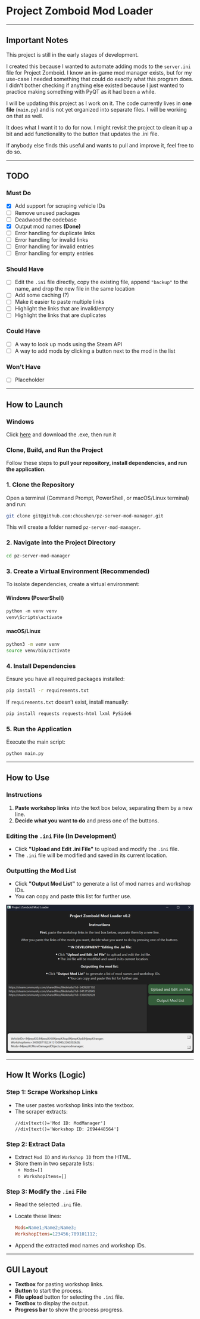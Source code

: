 # Project Zomboid Mod Loader

---

## **Important Notes**

This project is still in the early stages of development.

I created this because I wanted to automate adding mods to the `server.ini` file for Project Zomboid. I know an in-game mod manager exists, but for my use-case I needed something that could do exactly what this program does. I didn't bother checking if anything else existed because I just wanted to practice making something with PyQT as it had been a while.  

I will be updating this project as I work on it. The code currently lives in **one file** (`main.py`) and is not yet organized into separate files. I will be working on that as well.

It does what I want it to do for now. I might revisit the project to clean it up a bit and add functionality to the button that updates the .ini file. 

If anybody else finds this useful and wants to pull and improve it, feel free to do so. 

---

## **TODO**

### **Must Do**
- [x] Add support for scraping vehicle IDs
- [ ] Remove unused packages
- [ ] Deadwood the codebase
- [x] Output mod names **(Done)**
- [ ] Error handling for duplicate links
- [ ] Error handling for invalid links
- [ ] Error handling for invalid entries
- [ ] Error handling for empty entries

### **Should Have**
- [ ] Edit the `.ini` file directly, copy the existing file, append `"backup"` to the name, and drop the new file in the same location
- [ ] Add some caching (?)
- [ ] Make it easier to paste multiple links
- [ ] Highlight the links that are invalid/empty
- [ ] Highlight the links that are duplicates

### **Could Have**
- [ ] A way to look up mods using the Steam API
- [ ] A way to add mods by clicking a button next to the mod in the list

### **Won't Have**
- [ ] Placeholder

---

## **How to Launch**

### Windows

Click [here](https://github.com/choushen/pz-server-mod-manager/releases) and download the .exe, then run it 

### **Clone, Build, and Run the Project**

Follow these steps to **pull your repository, install dependencies, and run the application**.

### **1. Clone the Repository**
Open a terminal (Command Prompt, PowerShell, or macOS/Linux terminal) and run:

```bash
git clone git@github.com:choushen/pz-server-mod-manager.git
```
This will create a folder named `pz-server-mod-manager`.

### **2. Navigate into the Project Directory**
```bash
cd pz-server-mod-manager
```

### **3. Create a Virtual Environment (Recommended)**
To isolate dependencies, create a virtual environment:

#### **Windows (PowerShell)**
```powershell
python -m venv venv
venv\Scripts\activate
```

#### **macOS/Linux**
```bash
python3 -m venv venv
source venv/bin/activate
```

### **4. Install Dependencies**
Ensure you have all required packages installed:

```bash
pip install -r requirements.txt
```

If `requirements.txt` doesn’t exist, install manually:

```bash
pip install requests requests-html lxml PySide6
```

### **5. Run the Application**
Execute the main script:

```bash
python main.py
```

---

## **How to Use**

### **Instructions**
1. **Paste workshop links** into the text box below, separating them by a new line.
2. **Decide what you want to do** and press one of the buttons.

### **Editing the `.ini` File (In Development)**
- Click **"Upload and Edit .ini File"** to upload and modify the `.ini` file.
- The `.ini` file will be modified and saved in its current location.

### **Outputting the Mod List**
- Click **"Output Mod List"** to generate a list of mod names and workshop IDs.
- You can copy and paste this list for further use.

![Demo](demo_01.png)

---

## **How It Works (Logic)**

### **Step 1: Scrape Workshop Links**
- The user pastes workshop links into the textbox.
- The scraper extracts:
  ```xpath
  //div[text()='Mod ID: ModManager']
  //div[text()='Workshop ID: 2694448564']
  ```

### **Step 2: Extract Data**
- Extract `Mod ID` and `Workshop ID` from the HTML.
- Store them in two separate lists:
  - `Mods=[]`
  - `WorkshopItems=[]`

### **Step 3: Modify the `.ini` File**
- Read the selected `.ini` file.
- Locate these lines:

  ```ini
  Mods=Name1;Name2;Name3;
  WorkshopItems=123456;789101112;
  ```

- Append the extracted mod names and workshop IDs.

---

## **GUI Layout**
- **Textbox** for pasting workshop links.
- **Button** to start the process.
- **File upload** button for selecting the `.ini` file.
- **Textbox** to display the output.
- **Progress bar** to show the process progress.

